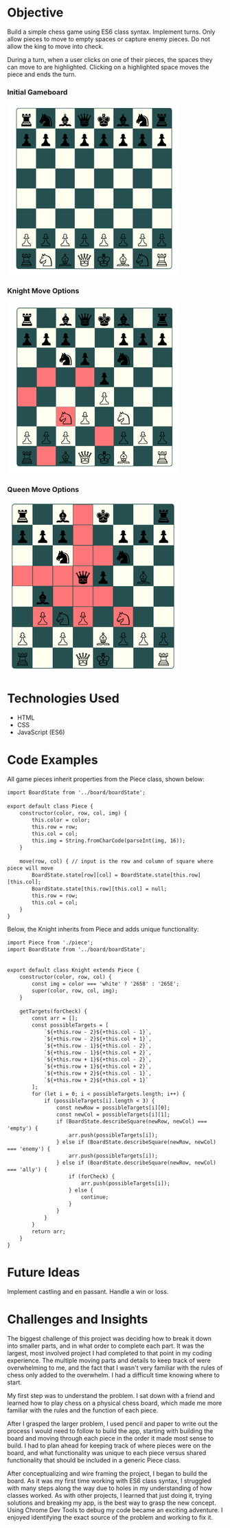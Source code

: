# Objective

Build a simple chess game using ES6 class syntax. Implement turns. Only allow pieces to move to empty spaces or capture enemy pieces. Do not allow the king to move into check.

During a turn, when a user clicks on one of their pieces, the spaces they can move to are highlighted. Clicking on a highlighted space moves the piece and ends the turn.

### Initial Gameboard

<img alt="initial-gameboard" src="./readme-images/main.png" width="400" height="400">

### Knight Move Options

<img alt="knight" src="./readme-images/knight.png" width="400" height="400">


### Queen Move Options

<img alt="queen" src="./readme-images/queen.png" width="400" height="400">


# Technologies Used
* HTML
* CSS
* JavaScript (ES6)

# Code Examples

All game pieces inherit properties from the Piece class, shown below:

```
import BoardState from '../board/boardState';

export default class Piece {
	constructor(color, row, col, img) {
		this.color = color;
		this.row = row;
		this.col = col;
		this.img = String.fromCharCode(parseInt(img, 16));
	}

	move(row, col) { // input is the row and column of square where piece will move
		BoardState.state[row][col] = BoardState.state[this.row][this.col];
		BoardState.state[this.row][this.col] = null;
		this.row = row;
		this.col = col;
	}
}
```

Below, the Knight inherits from Piece and adds unique functionality:

```
import Piece from './piece';
import BoardState from '../board/boardState';


export default class Knight extends Piece {
	constructor(color, row, col) {
		const img = color === 'white' ? '2658' : '265E';
		super(color, row, col, img);
	}

	getTargets(forCheck) {
		const arr = [];
		const possibleTargets = [
			`${+this.row - 2}${+this.col - 1}`,
			`${+this.row - 2}${+this.col + 1}`,
			`${+this.row - 1}${+this.col - 2}`,
			`${+this.row - 1}${+this.col + 2}`,
			`${+this.row + 1}${+this.col - 2}`,
			`${+this.row + 1}${+this.col + 2}`,
			`${+this.row + 2}${+this.col - 1}`,
			`${+this.row + 2}${+this.col + 1}`
		];
		for (let i = 0; i < possibleTargets.length; i++) {
			if (possibleTargets[i].length < 3) {
				const newRow = possibleTargets[i][0];
				const newCol = possibleTargets[i][1];
				if (BoardState.describeSquare(newRow, newCol) === 'empty') {
					arr.push(possibleTargets[i]);
				} else if (BoardState.describeSquare(newRow, newCol) === 'enemy') {
					arr.push(possibleTargets[i]);
				} else if (BoardState.describeSquare(newRow, newCol) === 'ally') {
					if (forCheck) {
						arr.push(possibleTargets[i]);
					} else {
						continue;
					}
				}
			}
		}
		return arr;
	}
}
```
# Future Ideas

Implement castling and en passant. Handle a win or loss.

# Challenges and Insights

The biggest challenge of this project was deciding how to break it down into smaller parts, and in what order to complete each part. It was the largest, most involved project I had completed to that point in my coding experience. The multiple moving parts and details to keep track of were overwhelming to me, and the fact that I wasn't very familiar with the rules of chess only added to the overwhelm. I had a difficult time knowing where to start. 

My first step was to understand the problem. I sat down with a friend and learned how to play chess on a physical chess board, which made me more familiar with the rules and the function of each piece. 

After I grasped the larger problem, I used pencil and paper to write out the process I would need to follow to build the app, starting with building the board and moving through each piece in the order it made most sense to build. I had to plan ahead for keeping track of where pieces were on the board, and what functionality was unique to each piece versus shared functionality that should be included in a generic Piece class. 

After conceptualizing and wire framing the project, I began to build the board. As it was my first time working with ES6 class syntax, I struggled with many steps along the way due to holes in my understanding of how classes worked. As with other projects, I learned that just doing it, trying solutions and breaking my app, is the best way to grasp the new concept. Using Chrome Dev Tools to debug my code became an exciting adventure. I enjoyed identifying the exact source of the problem and working to fix it.



